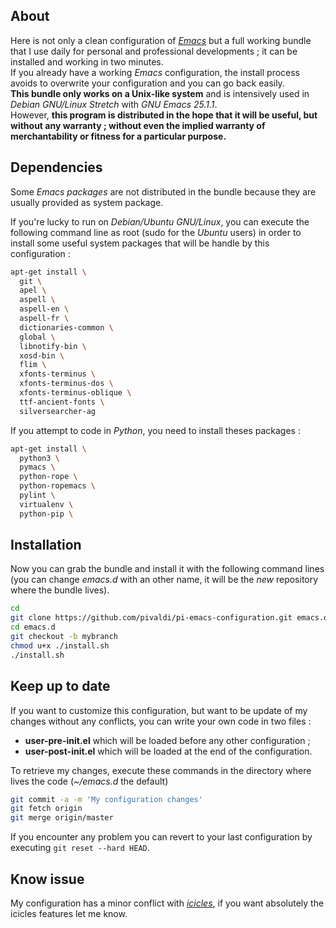 ## About

Here is not only a clean configuration
of [*Emacs*](http://www.gnu.org/software/emacs/)
but a full working bundle that I use daily for personal and
professional developments ; it can be installed and working in two
minutes.  
If you already have a working *Emacs* configuration, the
install process avoids to overwrite your configuration and you can go back
easily.  
**This bundle only works on a Unix-like system** and is intensively
used in *Debian GNU/Linux Stretch* with *GNU Emacs 25.1.1*.  
However, **this program is distributed in the hope that it will be
useful, but without any warranty ; without even the implied warranty
of merchantability or fitness for a particular purpose.**

## Dependencies

Some *Emacs packages* are not distributed in the bundle because
they are usually provided as system package.

If you're lucky to run on *Debian/Ubuntu GNU/Linux*, you can execute the
following command line as root (sudo for the *Ubuntu* users) in order
to install some useful system packages that will be handle by this
configuration :

```bash
apt-get install \
  git \
  apel \
  aspell \
  aspell-en \
  aspell-fr \
  dictionaries-common \
  global \
  libnotify-bin \
  xosd-bin \
  flim \
  xfonts-terminus \
  xfonts-terminus-dos \
  xfonts-terminus-oblique \
  ttf-ancient-fonts \
  silversearcher-ag
```

If you attempt to code in *Python*, you need to install theses packages :

```bash
apt-get install \
  python3 \
  pymacs \
  python-rope \
  python-ropemacs \
  pylint \
  virtualenv \
  python-pip \
```

## Installation

Now you can grab the bundle and install it with the following
command lines (you can change *emacs.d* with an other name,
it will be the *new* repository where the bundle lives).

```bash
cd
git clone https://github.com/pivaldi/pi-emacs-configuration.git emacs.d
cd emacs.d
git checkout -b mybranch
chmod u+x ./install.sh
./install.sh

```

## Keep up to date

If you want to customize this configuration, but want to be update of my
changes without any conflicts, you can write your own code in two files :

- **user-pre-init.el** which will be loaded before any other configuration ;
- **user-post-init.el** which will be loaded at the end of the configuration.

To retrieve my changes, execute these commands in the directory
where lives the code (*~/emacs.d* the default)

```bash
git commit -a -m 'My configuration changes'
git fetch origin
git merge origin/master
```

If you encounter any problem you can revert to your last configuration
by executing `git reset --hard HEAD`.

## Know issue

My configuration has a minor conflict
with [*icicles*](http://www.emacswiki.org/emacs/Icicles),
if you want absolutely the icicles features let me know.
